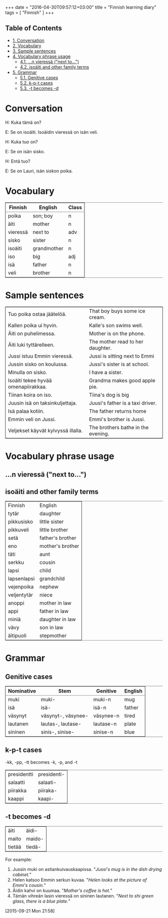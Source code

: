 +++
date = "2016-04-30T09:57:12+03:00"
title = "Finnish learning diary"
tags = [ "Finnish" ]
+++

<div id="table-of-contents">
<h2>Table of Contents</h2>
<div id="text-table-of-contents">
<ul>
<li><a href="#orgheadline1">1. Conversation</a></li>
<li><a href="#orgheadline2">2. Vocabulary</a></li>
<li><a href="#orgheadline3">3. Sample sentences</a></li>
<li><a href="#orgheadline6">4. Vocabulary phrase usage</a>
<ul>
<li><a href="#orgheadline4">4.1. &#x2026;n vieressä ("next to&#x2026;")</a></li>
<li><a href="#orgheadline5">4.2. isoäiti and other family terms</a></li>
</ul>
</li>
<li><a href="#orgheadline10">5. Grammar</a>
<ul>
<li><a href="#orgheadline7">5.1. Genitive cases</a></li>
<li><a href="#orgheadline8">5.2. k-p-t cases</a></li>
<li><a href="#orgheadline9">5.3. -t becomes -d</a></li>
</ul>
</li>
</ul>
</div>
</div>

# Conversation<a id="orgheadline1"></a>

H: Kuka tämä on?

E: Se on isoäiti. Isoäidin vieressä on isän veli.

H: Kuka tuo on?

E: Se on isän sisko.

H: Entä tuo?

E: Se on Lauri, isän siskon poika.

# Vocabulary<a id="orgheadline2"></a>

<table border="2" cellspacing="0" cellpadding="6" rules="groups" frame="hsides">


<colgroup>
<col  class="org-left" />

<col  class="org-left" />

<col  class="org-left" />
</colgroup>
<thead>
<tr>
<th scope="col" class="org-left">Finnish</th>
<th scope="col" class="org-left">English</th>
<th scope="col" class="org-left">Class</th>
</tr>
</thead>

<tbody>
<tr>
<td class="org-left">poika</td>
<td class="org-left">son; boy</td>
<td class="org-left">n</td>
</tr>


<tr>
<td class="org-left">äiti</td>
<td class="org-left">mother</td>
<td class="org-left">n</td>
</tr>


<tr>
<td class="org-left">vieressä</td>
<td class="org-left">next to</td>
<td class="org-left">adv</td>
</tr>


<tr>
<td class="org-left">sisko</td>
<td class="org-left">sister</td>
<td class="org-left">n</td>
</tr>


<tr>
<td class="org-left">isoäiti</td>
<td class="org-left">grandmother</td>
<td class="org-left">n</td>
</tr>


<tr>
<td class="org-left">iso</td>
<td class="org-left">big</td>
<td class="org-left">adj</td>
</tr>


<tr>
<td class="org-left">isä</td>
<td class="org-left">father</td>
<td class="org-left">n</td>
</tr>


<tr>
<td class="org-left">veli</td>
<td class="org-left">brother</td>
<td class="org-left">n</td>
</tr>
</tbody>
</table>

# Sample sentences<a id="orgheadline3"></a>

<table border="2" cellspacing="0" cellpadding="6" rules="groups" frame="hsides">


<colgroup>
<col  class="org-left" />

<col  class="org-left" />
</colgroup>
<tbody>
<tr>
<td class="org-left">Tuo poika ostaa jäätelöä.</td>
<td class="org-left">That boy buys some ice cream.</td>
</tr>


<tr>
<td class="org-left">Kallen poika ui hyvin.</td>
<td class="org-left">Kalle's son swims well.</td>
</tr>


<tr>
<td class="org-left">Äiti on puhelimessa.</td>
<td class="org-left">Mother is on the phone.</td>
</tr>


<tr>
<td class="org-left">Äiti luki tyttärelleen.</td>
<td class="org-left">The mother read to her daughter.</td>
</tr>


<tr>
<td class="org-left">Jussi istuu Emmin vieressä.</td>
<td class="org-left">Jussi is sitting next to Emmi</td>
</tr>


<tr>
<td class="org-left">Jussin sisko on koulussa.</td>
<td class="org-left">Jussi's sister is at school.</td>
</tr>


<tr>
<td class="org-left">Minulla on sisko.</td>
<td class="org-left">I have a sister.</td>
</tr>


<tr>
<td class="org-left">Isoäiti tekee hyvää omenapiirakkaa.</td>
<td class="org-left">Grandma makes good apple pie.</td>
</tr>


<tr>
<td class="org-left">Tiinan koira on iso.</td>
<td class="org-left">Tiina's dog is big</td>
</tr>


<tr>
<td class="org-left">Juusin isä on taksinkuljettaja.</td>
<td class="org-left">Juusi's father is a taxi driver.</td>
</tr>


<tr>
<td class="org-left">Isä palaa kotiin.</td>
<td class="org-left">The father returns home</td>
</tr>


<tr>
<td class="org-left">Emmin veli on Jussi.</td>
<td class="org-left">Emmi's brother is Jussi.</td>
</tr>


<tr>
<td class="org-left">Veljekset käyvät kylvyssä illalla.</td>
<td class="org-left">The brothers bathe in the evening.</td>
</tr>
</tbody>
</table>

# Vocabulary phrase usage<a id="orgheadline6"></a>

## &#x2026;n vieressä ("next to&#x2026;")<a id="orgheadline4"></a>

## isoäiti and other family terms<a id="orgheadline5"></a>

<table border="2" cellspacing="0" cellpadding="6" rules="groups" frame="hsides">


<colgroup>
<col  class="org-left" />

<col  class="org-left" />
</colgroup>
<tbody>
<tr>
<td class="org-left">Finnish</td>
<td class="org-left">English</td>
</tr>


<tr>
<td class="org-left">tytär</td>
<td class="org-left">daughter</td>
</tr>


<tr>
<td class="org-left">pikkusisko</td>
<td class="org-left">little sister</td>
</tr>


<tr>
<td class="org-left">pikkuveli</td>
<td class="org-left">little brother</td>
</tr>


<tr>
<td class="org-left">setä</td>
<td class="org-left">father's brother</td>
</tr>


<tr>
<td class="org-left">eno</td>
<td class="org-left">mother's brother</td>
</tr>


<tr>
<td class="org-left">täti</td>
<td class="org-left">aunt</td>
</tr>


<tr>
<td class="org-left">serkku</td>
<td class="org-left">cousin</td>
</tr>


<tr>
<td class="org-left">lapsi</td>
<td class="org-left">child</td>
</tr>


<tr>
<td class="org-left">lapsenlapsi</td>
<td class="org-left">grandchild</td>
</tr>


<tr>
<td class="org-left">vejenpoika</td>
<td class="org-left">nephew</td>
</tr>


<tr>
<td class="org-left">veljentytär</td>
<td class="org-left">niece</td>
</tr>


<tr>
<td class="org-left">anoppi</td>
<td class="org-left">mother in law</td>
</tr>


<tr>
<td class="org-left">appi</td>
<td class="org-left">father in law</td>
</tr>


<tr>
<td class="org-left">miniä</td>
<td class="org-left">daughter in law</td>
</tr>


<tr>
<td class="org-left">vävy</td>
<td class="org-left">son in law</td>
</tr>


<tr>
<td class="org-left">äitipuoli</td>
<td class="org-left">stepmother</td>
</tr>
</tbody>
</table>

# Grammar<a id="orgheadline10"></a>

## Genitive cases<a id="orgheadline7"></a>

<table border="2" cellspacing="0" cellpadding="6" rules="groups" frame="hsides">


<colgroup>
<col  class="org-left" />

<col  class="org-left" />

<col  class="org-left" />

<col  class="org-left" />
</colgroup>
<thead>
<tr>
<th scope="col" class="org-left">Nominative</th>
<th scope="col" class="org-left">Stem</th>
<th scope="col" class="org-left">Genitive</th>
<th scope="col" class="org-left">English</th>
</tr>
</thead>

<tbody>
<tr>
<td class="org-left">muki</td>
<td class="org-left">muki-</td>
<td class="org-left">muki-n</td>
<td class="org-left">mug</td>
</tr>


<tr>
<td class="org-left">isä</td>
<td class="org-left">isä-</td>
<td class="org-left">isä-n</td>
<td class="org-left">father</td>
</tr>


<tr>
<td class="org-left">väsynyt</td>
<td class="org-left">väsynyt-, väsynee-</td>
<td class="org-left">väsynee-n</td>
<td class="org-left">tired</td>
</tr>


<tr>
<td class="org-left">lautanen</td>
<td class="org-left">lautas-, lautase-</td>
<td class="org-left">lautase-n</td>
<td class="org-left">plate</td>
</tr>


<tr>
<td class="org-left">sininen</td>
<td class="org-left">sinis-, sinise-</td>
<td class="org-left">sinise-n</td>
<td class="org-left">blue</td>
</tr>
</tbody>
</table>

## k-p-t cases<a id="orgheadline8"></a>

-kk, -pp, -tt becomes -k, -p, and -t

<table border="2" cellspacing="0" cellpadding="6" rules="groups" frame="hsides">


<colgroup>
<col  class="org-left" />

<col  class="org-left" />
</colgroup>
<tbody>
<tr>
<td class="org-left">presidentti</td>
<td class="org-left">presidenti-</td>
</tr>


<tr>
<td class="org-left">salaatti</td>
<td class="org-left">salaati-</td>
</tr>


<tr>
<td class="org-left">piirakka</td>
<td class="org-left">piiraka-</td>
</tr>


<tr>
<td class="org-left">kaappi</td>
<td class="org-left">kaapi-</td>
</tr>
</tbody>
</table>

## -t becomes -d<a id="orgheadline9"></a>

<table border="2" cellspacing="0" cellpadding="6" rules="groups" frame="hsides">


<colgroup>
<col  class="org-left" />

<col  class="org-left" />
</colgroup>
<tbody>
<tr>
<td class="org-left">äiti</td>
<td class="org-left">äidi-</td>
</tr>


<tr>
<td class="org-left">maito</td>
<td class="org-left">maido-</td>
</tr>


<tr>
<td class="org-left">tietää</td>
<td class="org-left">tiedä-</td>
</tr>
</tbody>
</table>

For example:

1.  Jussin muki on astiankuivauskaapissa.
    "*Jussi's mug is in the dish drying cabinet.*"
2.  Helen katsoo Emmin serkun kuvaa.
    "*Helen looks at the picture of Emmi's cousin.*"
3.  Äidin kahvi on kuumaa.
    "*Mother's coffee is hot.*"
4.  Tämän vihreän lasin vieressä on sininen lautanen.
    "*Next to shi green glass, there is a blue plate.*"

<span class="timestamp-wrapper"><span class="timestamp">[2015-09-21 Mon 21:58]</span></span>
